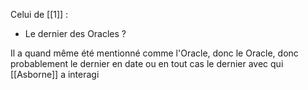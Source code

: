 Celui de [[1]] :
- Le dernier des Oracles ?

Il a quand même été mentionné comme l'Oracle, donc le Oracle, donc probablement le dernier en date ou en tout cas le dernier avec qui [[Asborne]] a interagi 